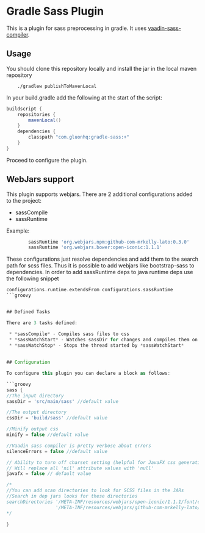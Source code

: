 # Gradle Sass Plugin

This is a plugin for sass preprocessing in gradle. It uses 
[vaadin-sass-compiler](https://github.com/vaadin/sass-compiler).

## Usage
You should clone this repository locally and install the jar in the local maven repository

        ./gradlew publishToMavenLocal
        
In your build.gradle add the following at the start of the script:

```groovy
buildscript {
    repositories {
        mavenLocal()
    }
    dependencies {
        classpath "com.gluonhq:gradle-sass:+"
    }
}
```
        
Proceed to configure the plugin.

## WebJars support
This plugin supports webjars. There are 2 additional configurations added to the project:

 * sassCompile
 * sassRuntime
 
Example:

```groovy
        sassRuntime 'org.webjars.npm:github-com-mrkelly-lato:0.3.0'
        sassRuntime 'org.webjars.bower:open-iconic:1.1.1'
``` 

These configurations just resolve dependencies and add them to the search path for scss files.
Thus it is possible to add webjars like bootstrap-sass to dependencies. In order to add sassRuntime
deps to java runtime deps use the following snippet

```groovy
configurations.runtime.extendsFrom configurations.sassRuntime
```groovy


## Defined Tasks

There are 3 tasks defined:

 * *sassCompile* - Compiles sass files to css
 * *sassWatchStart* - Watches sassDir for changes and compiles them on changes. Depends on sassCompile
 * *sassWatchStop* - Stops the thread started by *sassWatchStart*
 
 
## Configuration

To configure this plugin you can declare a block as follows:

```groovy
sass {
//The input directory
sassDir = 'src/main/sass' //default value

//The output directory
cssDir = 'build/sass' //default value

//Minify output css
minify = false //default value

//Vaadin sass compiler is pretty verbose about errors
silenceErrors = false //default value

// Ability to turn off charset setting (helpful for JavaFX css generation)
// Will replace all 'nil' attribute values with 'null'
javafx = false // default value 

/*
//You can add scan directories to look for SCSS files in the JARs
//Search in dep jars looks for these directories
searchDirectories '/META-INF/resources/webjars/open-iconic/1.1.1/font/css/',
                  '/META-INF/resources/webjars/github-com-mrkelly-lato/0.3.0/scss/'
*/

}
 ```   
